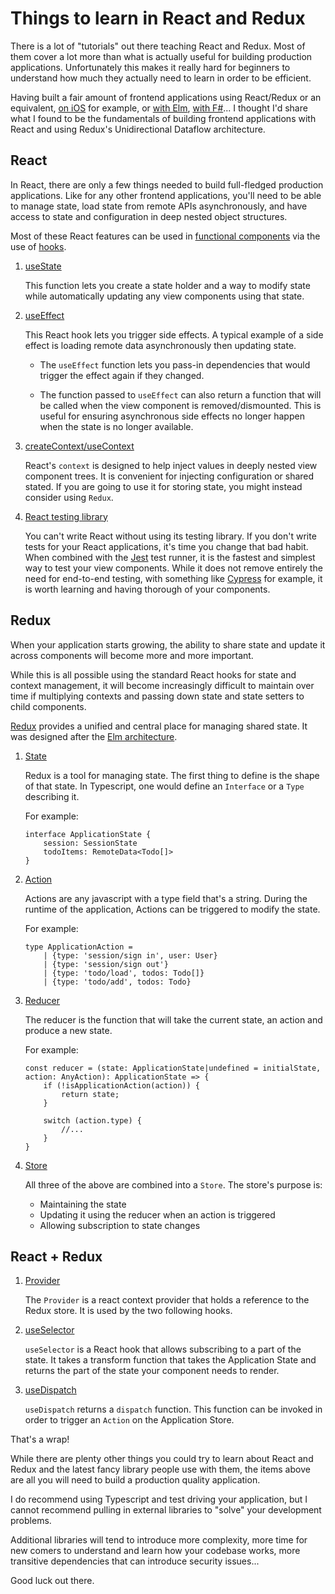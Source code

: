 ﻿# Things to learn in React and Redux

There is a lot of "tutorials" out there teaching React and Redux. Most of them
cover a lot more than what is actually useful for building production applications.
Unfortunately this makes it really hard for beginners to understand how much they
actually need to learn in order to be efficient.

Having built a fair amount of frontend applications using React/Redux
or an equivalent, [on iOS](https://github.com/ReSwift/ReSwift) for example,
or [with Elm](https://elm-lang.org), [with F#](https://github.com/elmish/elmish)...
I thought I'd share what I found to be the fundamentals of building frontend applications
with React and using Redux's Unidirectional Dataflow architecture.

## React

In React, there are only a few things needed to build full-fledged 
production applications. Like for any other frontend applications,
you'll need to be able to manage state, load state from remote APIs
asynchronously, and have access to state and configuration in deep
nested object structures.

Most of these React features can be used in 
[functional components](https://reactjs.org/docs/components-and-props.html)
via the use of [hooks](https://reactjs.org/docs/hooks-intro.html).

1. [useState](https://reactjs.org/docs/hooks-state.html)

    This function lets you create a state holder and a way to modify state while
    automatically updating any view components using that state.

1. [useEffect](https://reactjs.org/docs/hooks-effect.html)

    This React hook lets you trigger side effects.
    A typical example of a side effect is loading remote data asynchronously
    then updating state.
    
    * The `useEffect` function lets you pass-in dependencies
    that would trigger the effect again if they changed.
      
    * The function passed to `useEffect` can also return a function that 
    will be called when the view component is removed/dismounted. 
    This is useful for ensuring asynchronous side effects no longer happen
    when the state is no longer available.

1. [createContext/useContext](https://reactjs.org/docs/context.html)

    React's `context` is designed to help inject values in deeply nested view
    component trees. It is convenient for injecting configuration or shared stated. 
    If you are going to use it for storing state, you might instead consider using
    `Redux`.

1. [React testing library](https://testing-library.com/docs/react-testing-library/intro/)

    You can't write React without using its testing library. If you don't write tests
    for your React applications, it's time you change that bad habit. When combined with
    the [Jest](https://jestjs.io) test runner, it is the fastest and simplest way to test
    your view components. While it does not remove entirely the need for end-to-end testing,
    with something like [Cypress](https://www.cypress.io) for example, it is worth learning
    and having thorough of your components.

## Redux

When your application starts growing, the ability to share state and update it across
components will become more and more important.

While this is all possible using the standard React hooks for state and context management,
it will become increasingly difficult to maintain over time if multiplying contexts and
passing down state and state setters to child components.

[Redux](https://redux.js.org) provides a unified and central place for managing shared state.
It was designed after the [Elm architecture](https://guide.elm-lang.org/architecture/).

1. [State](https://redux.js.org/tutorials/fundamentals/part-3-state-actions-reducers)

    Redux is a tool for managing state. The first thing to define is the shape of that state.
    In Typescript, one would define an `Interface` or a `Type` describing it.
   
    For example:
    ```
    interface ApplicationState {
        session: SessionState
        todoItems: RemoteData<Todo[]>
    }
    ```

1. [Action](https://redux.js.org/tutorials/fundamentals/part-3-state-actions-reducers)

    Actions are any javascript with a type field that's a string. During the runtime
    of the application, Actions can be triggered to modify the state.

    For example:
    ```
    type ApplicationAction =
        | {type: 'session/sign in', user: User}
        | {type: 'session/sign out'}
        | {type: 'todo/load', todos: Todo[]}
        | {type: 'todo/add', todos: Todo}
    ```

1. [Reducer](https://redux.js.org/tutorials/fundamentals/part-3-state-actions-reducers)

    The reducer is the function that will take the current state, an action and produce
    a new state.

    For example:
    ```
    const reducer = (state: ApplicationState|undefined = initialState, action: AnyAction): ApplicationState => {
        if (!isApplicationAction(action)) {
            return state;
        }

        switch (action.type) {
            //...
        }
    }
    ```

1. [Store](https://redux.js.org/tutorials/fundamentals/part-4-store)

    All three of the above are combined into a `Store`. The store's purpose is:
    * Maintaining the state
    * Updating it using the reducer when an action is triggered 
    * Allowing subscription to state changes

## React + Redux

1. [Provider](https://redux.js.org/tutorials/fundamentals/part-5-ui-react#passing-the-store-with-provider)

    The `Provider` is a react context provider that holds a reference to the Redux store.
    It is used by the two following hooks.

1. [useSelector](https://redux.js.org/tutorials/fundamentals/part-5-ui-react#reading-state-from-the-store-with-useselector)

    `useSelector` is a React hook that allows subscribing to a part of the state.
    It takes a transform function that takes the Application State and returns the part
    of the state your component needs to render.

1. [useDispatch](https://redux.js.org/tutorials/fundamentals/part-5-ui-react#reading-state-from-the-store-with-useselector)

    `useDispatch` returns a `dispatch` function. This function can be invoked in order to
    trigger an `Action` on the Application Store.

That's a wrap!

While there are plenty other things you could try to learn about React and Redux
and the latest fancy library people use with them, the items above are all
you will need to build a production quality application.

I do recommend using Typescript and test driving your application,
but I cannot recommend pulling in external libraries to "solve" your development problems.

Additional libraries will tend to introduce more complexity,
more time for new comers to understand and learn how your codebase works,
more transitive dependencies that can introduce security issues...

Good luck out there.
